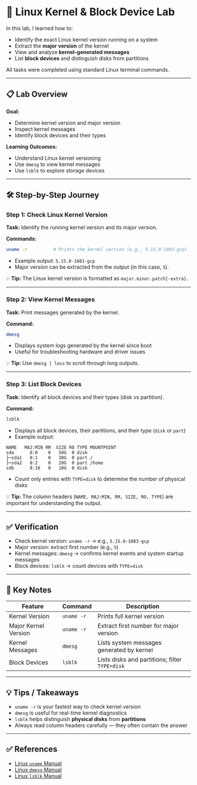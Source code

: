 # 🐧 Linux Kernel & Block Device Lab

In this lab, I learned how to:

* Identify the exact Linux kernel version running on a system
* Extract the **major version** of the kernel
* View and analyze **kernel-generated messages**
* List **block devices** and distinguish disks from partitions

All tasks were completed using standard Linux terminal commands.

---

## 📋 Lab Overview

**Goal:**

* Determine kernel version and major version
* Inspect kernel messages
* Identify block devices and their types

**Learning Outcomes:**

* Understand Linux kernel versioning
* Use `dmesg` to view kernel messages
* Use `lsblk` to explore storage devices

---

## 🛠 Step-by-Step Journey

### Step 1: Check Linux Kernel Version

**Task:** Identify the running kernel version and its major version.

**Commands:**

```bash
uname -r          # Prints the kernel version (e.g., 5.15.0-1083-gcp)
```

* Example output: `5.15.0-1083-gcp`
* Major version can be extracted from the output (in this case, `5`).

💡 **Tip:** The Linux kernel version is formatted as `major.minor.patch[-extra]`.

---

### Step 2: View Kernel Messages

**Task:** Print messages generated by the kernel.

**Command:**

```bash
dmesg
```

* Displays system logs generated by the kernel since boot
* Useful for troubleshooting hardware and driver issues

💡 **Tip:** Use `dmesg | less` to scroll through long outputs.

---

### Step 3: List Block Devices

**Task:** Identify all block devices and their types (disk vs partition).

**Command:**

```bash
lsblk
```

* Displays all block devices, their partitions, and their type (`disk` or `part`)
* Example output:

```
NAME   MAJ:MIN RM  SIZE RO TYPE MOUNTPOINT
sda      8:0    0   50G  0 disk
├─sda1   8:1    0   30G  0 part /
├─sda2   8:2    0   20G  0 part /home
sdb      8:16   0   10G  0 disk
```

* Count only entries with `TYPE=disk` to determine the number of physical disks

💡 **Tip:** The column headers (`NAME, MAJ:MIN, RM, SIZE, RO, TYPE`) are important for understanding the output.

---

## ✅ Verification

* Check kernel version: `uname -r` → e.g., `5.15.0-1083-gcp`
* Major version: extract first number (e.g., `5`)
* Kernel messages: `dmesg` → confirms kernel events and system startup messages
* Block devices: `lsblk` → count devices with `TYPE=disk`

---

## 📌 Key Notes

| Feature              | Command    | Description                                    |
| -------------------- | ---------- | ---------------------------------------------- |
| Kernel Version       | `uname -r` | Prints full kernel version                     |
| Major Kernel Version | `uname -r` | Extract first number for major version         |
| Kernel Messages      | `dmesg`    | Lists system messages generated by kernel      |
| Block Devices        | `lsblk`    | Lists disks and partitions; filter `TYPE=disk` |

---

## 💡 Tips / Takeaways

* `uname -r` is your fastest way to check kernel version
* `dmesg` is useful for real-time kernel diagnostics
* `lsblk` helps distinguish **physical disks** from **partitions**
* Always read column headers carefully — they often contain the answer

---

## ✅ References

* [Linux `uname` Manual](https://man7.org/linux/man-pages/man1/uname.1.html)
* [Linux `dmesg` Manual](https://man7.org/linux/man-pages/man1/dmesg.1.html)
* [Linux `lsblk` Manual](https://man7.org/linux/man-pages/man8/lsblk.8.html)
